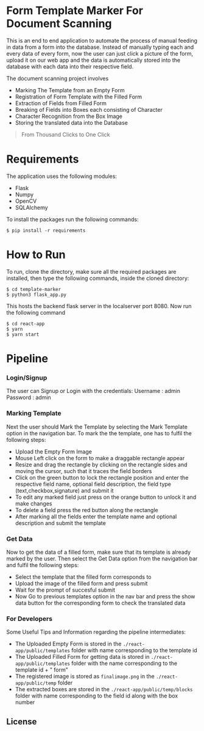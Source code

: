 # Form Template Marker For Document Scanning 

This is an end to end application to automate the process of manual feeding in data from a form into the database. Instead of manually typing each and every data of every form, now the user can just click a picture of the form, upload it on our web app and the data is automatically stored into the database with each data into their respective field.

The document scanning project involves
 - Marking The Template from an Empty Form
 - Registration of Form Template with the Filled Form
 - Extraction of Fields from Filled Form
 - Breaking of Fields into Boxes each consisting of Character
 - Character Recognition from the Box Image
 - Storing the translated data into the Database

> From Thousand Clicks to One Click

# Requirements
The application uses the following modules:
 - Flask
 - Numpy
 - OpenCV
 - SQLAlchemy

To install the packages run the following commands:
```
$ pip install -r requirements
```

# How to Run
To run, clone the directory, make sure all the required packages are installed, then type the following commands, inside the cloned directory:
```
$ cd template-marker
$ python3 flask_app.py
```
This hosts the backend flask server in the localserver port 8080.
Now run the following command
```
$ cd react-app
$ yarn
$ yarn start
```

# Pipeline

### Login/Signup
The user can Signup or Login with the credentials:
Username : admin
Password : admin

### Marking Template
Next the user should Mark the Template by selecting the Mark Template option in the navigation bar.
To mark the the template, one has to fulfil the following steps:
 - Upload the Empty Form Image
 - Mouse Left click on the form to make a draggable rectangle appear
 - Resize and drag the rectangle by clicking on the rectangle sides and moving the cursor, such that it traces the field borders
 - Click on the green button to lock the rectangle position and enter the respective field name, optional field description, the field type (text,checkbox,signature) and submit it
 - To edit any marked field just press on the orange button to unlock it and make changes
 - To delete a field press the red button along the rectangle
 - After marking all the fields enter the template name and optional description and submit the template

### Get Data
Now to get the data of a filled form, make sure that its template is already marked by the user. Then select the Get Data option from the navigation bar and fulfil the following steps:
 - Select the template that the filled form corresponds to
 - Upload the image of the filled form and press submit
 - Wait for the prompt of succesful submit
 - Now Go to previous templates option in the nav bar and press the show data button for the corresponding form to check the translated data

### For Developers
Some Useful Tips and Information regarding the pipeline intermediates:
 - The Uploaded Empty Form is stored in the `./react-app/public/templates` folder with name corresponding to the template id
 - The Uploaded Filled Form for getting data is stored in `./react-app/public/templates` folder with the name corresponding to the template id + " form"
 - The registered image is stored as `finalimage.png` in the `./react-app/public/temp` folder
 - The extracted boxes are stored in the `./react-app/public/temp/blocks` folder with name corresponding to the field id along with the box number

License
-------